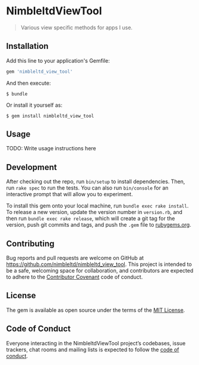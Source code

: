 # NimbleltdViewTool

> Various view specific methods for apps I use.

## Installation

Add this line to your application's Gemfile:

```ruby
gem 'nimbleltd_view_tool'
```

And then execute:

    $ bundle

Or install it yourself as:

    $ gem install nimbleltd_view_tool

## Usage

TODO: Write usage instructions here

## Development

After checking out the repo, run `bin/setup` to install dependencies. Then, run `rake spec` to run the tests. You can also run `bin/console` for an interactive prompt that will allow you to experiment.

To install this gem onto your local machine, run `bundle exec rake install`. To release a new version, update the version number in `version.rb`, and then run `bundle exec rake release`, which will create a git tag for the version, push git commits and tags, and push the `.gem` file to [rubygems.org](https://rubygems.org).

## Contributing

Bug reports and pull requests are welcome on GitHub at https://github.com/nimbleltd/nimbleltd_view_tool. This project is intended to be a safe, welcoming space for collaboration, and contributors are expected to adhere to the [Contributor Covenant](http://contributor-covenant.org) code of conduct.

## License

The gem is available as open source under the terms of the [MIT License](https://opensource.org/licenses/MIT).

## Code of Conduct

Everyone interacting in the NimbleltdViewTool project’s codebases, issue trackers, chat rooms and mailing lists is expected to follow the [code of conduct](https://github.com/[USERNAME]/nimbleltd_view_tool/blob/master/CODE_OF_CONDUCT.md).
